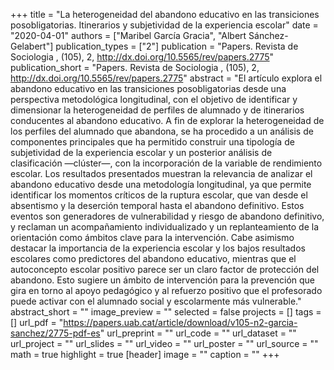 +++
title = "La heterogeneidad del abandono educativo en las transiciones posobligatorias. Itinerarios y subjetividad de la experiencia escolar"
date = "2020-04-01"
authors = ["Maribel García Gracia", "Albert Sánchez-Gelabert"]
publication_types = ["2"]
publication = "Papers. Revista de Sociologia , (105), 2, http://dx.doi.org/10.5565/rev/papers.2775"
publication_short = "Papers. Revista de Sociologia , (105), 2, http://dx.doi.org/10.5565/rev/papers.2775"
abstract = "El artículo explora el abandono educativo en las transiciones posobligatorias desde una perspectiva metodológica longitudinal, con el objetivo de identificar y dimensionar la heterogeneidad de perfiles de alumnado y de itinerarios conducentes al abandono educativo. A fin de explorar la heterogeneidad de los perfiles del alumnado que abandona, se ha procedido a un análisis de componentes principales que ha permitido construir una tipología de subjetividad de la experiencia escolar y un posterior análisis de clasificación —clúster—, con la incorporación de la variable de rendimiento escolar. Los resultados presentados muestran la relevancia de analizar el abandono educativo desde una metodología longitudinal, ya que permite identificar los momentos críticos de la ruptura escolar, que van desde el absentismo y la deserción temporal hasta el abandono definitivo. Estos eventos son generadores de vulnerabilidad y riesgo de abandono definitivo, y reclaman un acompañamiento individualizado y un replanteamiento de la orientación como ámbitos clave para la intervención. Cabe asimismo destacar la importancia de la experiencia escolar y los bajos resultados escolares como predictores del abandono educativo, mientras que el autoconcepto escolar positivo parece ser un claro factor de protección del abandono. Esto sugiere un ámbito de intervención para la prevención que gira en torno al apoyo pedagógico y al refuerzo positivo que el profesorado puede activar con el alumnado social y escolarmente más vulnerable."
abstract_short = ""
image_preview = ""
selected = false
projects = []
tags = []
url_pdf = "https://papers.uab.cat/article/download/v105-n2-garcia-sanchez/2775-pdf-es"
url_preprint = ""
url_code = ""
url_dataset = ""
url_project = ""
url_slides = ""
url_video = ""
url_poster = ""
url_source = ""
math = true
highlight = true
[header]
image = ""
caption = ""
+++
